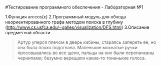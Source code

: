 #Тестирование программного обеспечения - Лабораторная №1

1.Функция arccos(x)
2.Программный модуль для обхода неориентированного графа методом поиска в глубину (http://www.cs.usfca.edu/~galles/visualization/DFS.html)
3.Описание предметной области
  >Артур уперся плечом в дверь кабины, стараясь запереть ее, но она была плохо подогнана. Маленькие мохнатые ручки просовывались во все щели, пальцы на них были перепачканы чернилами; безумно верещали какие-то тоненькие голоса.
